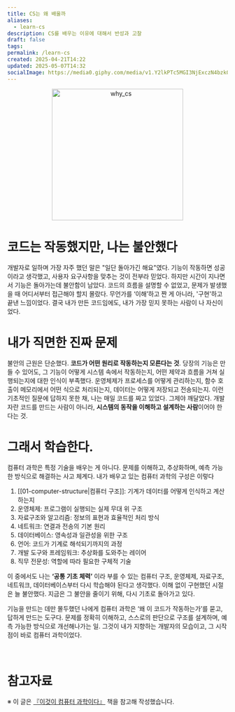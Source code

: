 ```yaml
---
title: CS는 왜 배울까
aliases:
  - learn-cs
description: CS를 배우는 이유에 대해서 반성과 고찰
draft: false
tags: 
permalink: /learn-cs
created: 2025-04-21T14:22
updated: 2025-05-07T14:32
socialImage: https://media0.giphy.com/media/v1.Y2lkPTc5MGI3NjExczN4bzk0Yjkwejl0MGViNGRtbTkzeTFtc3k5MGN6ZnIwbXpzeHFncSZlcD12MV9pbnRlcm5hbF9naWZfYnlfaWQmY3Q9Zw/IPbS5R4fSUl5S/giphy.gif
---
```

<p align="center">
  <img src="https://media0.giphy.com/media/v1.Y2lkPTc5MGI3NjExczN4bzk0Yjkwejl0MGViNGRtbTkzeTFtc3k5MGN6ZnIwbXpzeHFncSZlcD12MV9pbnRlcm5hbF9naWZfYnlfaWQmY3Q9Zw/IPbS5R4fSUl5S/giphy.gif" alt="why_cs" width="300">
</p>

# 코드는 작동했지만, 나는 불안했다

개발자로 일하며 가장 자주 했던 말은 "일단 돌아가긴 해요"였다. 기능이 작동하면 성공이라고 생각했고, 사용자 요구사항을 맞추는 것이 전부라 믿었다. 하지만 시간이 지나면서 기능은 돌아가는데 불안함이 남았다. 코드의 흐름을 설명할 수 없었고, 문제가 발생했을 때 어디서부터 접근해야 할지 몰랐다. 무언가를 ‘이해’하고 짠 게 아니라, '구현'하고 끝낸 느낌이었다. 결국 내가 만든 코드임에도, 내가 가장 믿지 못하는 사람이 나 자신이었다.


# 내가 직면한 진짜 문제

불안의 근원은 단순했다. **코드가 어떤 원리로 작동하는지 모른다는 것**. 당장의 기능은 만들 수 있어도, 그 기능이 어떻게 시스템 속에서 작동하는지, 어떤 제약과 흐름을 거쳐 실행되는지에 대한 인식이 부족했다. 운영체제가 프로세스를 어떻게 관리하는지, 함수 호출이 메모리에서 어떤 식으로 처리되는지, 데이터는 어떻게 저장되고 전송되는지. 이런 기초적인 질문에 답하지 못한 채, 나는 매일 코드를 짜고 있었다. 그제야 깨달았다. 개발자란 코드를 만드는 사람이 아니라, **시스템의 동작을 이해하고 설계하는 사람**이어야 한다는 것.


# 그래서 학습한다.

컴퓨터 과학은 특정 기술을 배우는 게 아니다. 문제를 이해하고, 추상화하며, 예측 가능한 방식으로 해결하는 사고 체계다. 내가 배우고 있는 컴퓨터 과학의 구성은 이렇다

1. [[01-computer-structure|컴퓨터 구조]]: 기계가 데이터를 어떻게 인식하고 계산하는지 
2. 운영체제: 프로그램이 실행되는 실제 무대 위 구조 
3. 자료구조와 알고리즘: 정보의 표현과 효율적인 처리 방식 
4. 네트워크: 연결과 전송의 기본 원리 
5. 데이터베이스: 영속성과 일관성을 위한 구조 
6. 언어: 코드가 기계로 해석되기까지의 과정 
7. 개발 도구와 프레임워크: 추상화를 도와주는 레이어 
8. 직무 전문성: 역할에 따라 필요한 구체적 기술 

이 중에서도 나는 **‘공통 기초 체력’** 이라 부를 수 있는 컴퓨터 구조, 운영체제, 자료구조, 네트워크, 데이터베이스부터 다시 학습해야 된다고 생각했다. 이해 없이 구현했던 시절은 늘 불안했다. 지금은 그 불안을 줄이기 위해, 다시 기초로 돌아가고 있다.

기능을 만드는 데만 몰두했던 나에게 컴퓨터 과학은 ‘왜 이 코드가 작동하는가’를 묻고, 답하게 만드는 도구다. 문제를 정확히 이해하고, 스스로의 판단으로 구조를 설계하며, 예측 가능한 방식으로 개선해나가는 일. 그것이 내가 지향하는 개발자의 모습이고, 그 시작점이 바로 컴퓨터 과학이었다.
</br></br></br>
# 참고자료

※ 이 글은 [『이것이 컴퓨터 과학이다』](https://product.kyobobook.co.kr/detail/S000214014967) 책을 참고해 작성했습니다.